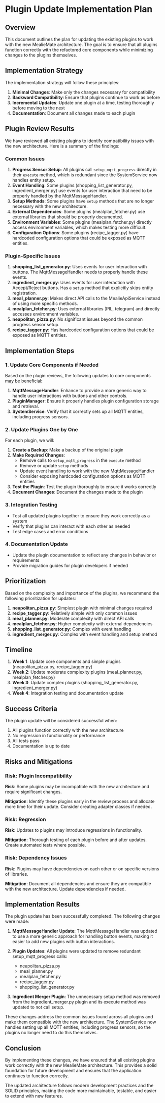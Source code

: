 # Plugin Update Implementation Plan

## Overview

This document outlines the plan for updating the existing plugins to work with the new MealieMate architecture. The goal is to ensure that all plugins function correctly with the refactored core components while minimizing changes to the plugins themselves.

## Implementation Strategy

The implementation strategy will follow these principles:

1. **Minimal Changes**: Make only the changes necessary for compatibility
2. **Backward Compatibility**: Ensure that plugins continue to work as before
3. **Incremental Updates**: Update one plugin at a time, testing thoroughly before moving to the next
4. **Documentation**: Document all changes made to each plugin

## Plugin Review Results

We have reviewed all existing plugins to identify compatibility issues with the new architecture. Here is a summary of the findings:

### Common Issues

1. **Progress Sensor Setup**: All plugins call `setup_mqtt_progress` directly in their `execute` method, which is redundant since the SystemService now handles entity setup.
2. **Event Handling**: Some plugins (shopping_list_generator.py, ingredient_merger.py) use events for user interaction that need to be properly handled by the MqttMessageHandler.
3. **Setup Methods**: Some plugins have `setup` methods that are no longer necessary with the new architecture.
4. **External Dependencies**: Some plugins (mealplan_fetcher.py) use external libraries that should be properly documented.
5. **Environment Variables**: Some plugins (mealplan_fetcher.py) directly access environment variables, which makes testing more difficult.
6. **Configuration Options**: Some plugins (recipe_tagger.py) have hardcoded configuration options that could be exposed as MQTT entities.

### Plugin-Specific Issues

1. **shopping_list_generator.py**: Uses events for user interaction with buttons. The MqttMessageHandler needs to properly handle these events.
2. **ingredient_merger.py**: Uses events for user interaction with Accept/Reject buttons. Has a `setup` method that explicitly skips entity registration.
3. **meal_planner.py**: Makes direct API calls to the MealieApiService instead of using more specific methods.
4. **mealplan_fetcher.py**: Uses external libraries (PIL, telegram) and directly accesses environment variables.
5. **neapolitan_pizza.py**: No significant issues beyond the common progress sensor setup.
6. **recipe_tagger.py**: Has hardcoded configuration options that could be exposed as MQTT entities.

## Implementation Steps

### 1. Update Core Components if Needed

Based on the plugin reviews, the following updates to core components may be beneficial:

1. **MqttMessageHandler**: Enhance to provide a more generic way to handle user interactions with buttons and other controls.
2. **PluginManager**: Ensure it properly handles plugin configuration storage and retrieval.
3. **SystemService**: Verify that it correctly sets up all MQTT entities, including progress sensors.

### 2. Update Plugins One by One

For each plugin, we will:

1. **Create a Backup**: Make a backup of the original plugin
2. **Make Required Changes**:
   - Remove calls to `setup_mqtt_progress` in the `execute` method
   - Remove or update `setup` methods
   - Update event handling to work with the new MqttMessageHandler
   - Consider exposing hardcoded configuration options as MQTT entities
3. **Test the Plugin**: Test the plugin thoroughly to ensure it works correctly
4. **Document Changes**: Document the changes made to the plugin

### 3. Integration Testing

- Test all updated plugins together to ensure they work correctly as a system
- Verify that plugins can interact with each other as needed
- Test edge cases and error conditions

### 4. Documentation Update

- Update the plugin documentation to reflect any changes in behavior or requirements
- Provide migration guides for plugin developers if needed

## Prioritization

Based on the complexity and importance of the plugins, we recommend the following prioritization for updates:

1. **neapolitan_pizza.py**: Simplest plugin with minimal changes required
2. **recipe_tagger.py**: Relatively simple with only common issues
3. **meal_planner.py**: Moderate complexity with direct API calls
4. **mealplan_fetcher.py**: Higher complexity with external dependencies
5. **shopping_list_generator.py**: Complex with event handling
6. **ingredient_merger.py**: Complex with event handling and setup method

## Timeline

1. **Week 1**: Update core components and simple plugins (neapolitan_pizza.py, recipe_tagger.py)
2. **Week 2**: Update moderate complexity plugins (meal_planner.py, mealplan_fetcher.py)
3. **Week 3**: Update complex plugins (shopping_list_generator.py, ingredient_merger.py)
4. **Week 4**: Integration testing and documentation update

## Success Criteria

The plugin update will be considered successful when:

1. All plugins function correctly with the new architecture
2. No regression in functionality or performance
3. All tests pass
4. Documentation is up to date

## Risks and Mitigations

### Risk: Plugin Incompatibility

**Risk**: Some plugins may be incompatible with the new architecture and require significant changes.

**Mitigation**: Identify these plugins early in the review process and allocate more time for their update. Consider creating adapter classes if needed.

### Risk: Regression

**Risk**: Updates to plugins may introduce regressions in functionality.

**Mitigation**: Thorough testing of each plugin before and after updates. Create automated tests where possible.

### Risk: Dependency Issues

**Risk**: Plugins may have dependencies on each other or on specific versions of libraries.

**Mitigation**: Document all dependencies and ensure they are compatible with the new architecture. Update dependencies if needed.

## Implementation Results

The plugin update has been successfully completed. The following changes were made:

1. **MqttMessageHandler Update**: The MqttMessageHandler was updated to use a more generic approach for handling button events, making it easier to add new plugins with button interactions.

2. **Plugin Updates**: All plugins were updated to remove redundant setup_mqtt_progress calls:
   - neapolitan_pizza.py
   - meal_planner.py
   - mealplan_fetcher.py
   - recipe_tagger.py
   - shopping_list_generator.py

3. **Ingredient Merger Plugin**: The unnecessary setup method was removed from the ingredient_merger.py plugin and its execute method was updated to not call setup.

These changes address the common issues found across all plugins and make them compatible with the new architecture. The SystemService now handles setting up all MQTT entities, including progress sensors, so the plugins no longer need to do this themselves.

## Conclusion

By implementing these changes, we have ensured that all existing plugins work correctly with the new MealieMate architecture. This provides a solid foundation for future development and ensures that the application continues to function correctly.

The updated architecture follows modern development practices and the SOLID principles, making the code more maintainable, testable, and easier to extend with new features.
